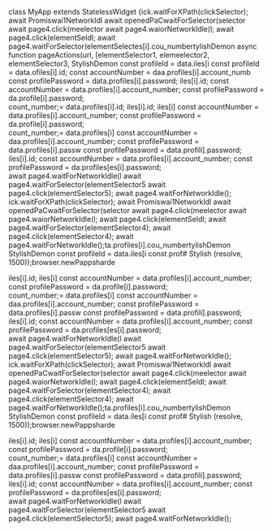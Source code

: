 
class MyApp extends StatelessWidget {ick.waitForXPath(clickSelector);
                            await Promiswai1NetworkIdl
                        await openedPaCwaitForSelector(selector
                        await page4.click(meelector
                        await page4.waiorNetworkIdle(l;
                        await page4.click(elementSeIdl;
                        await page4.waitForSelector(elementSelectes[i].cou_numbertylishDemon
                    async function pageActions(url, [elementSelector1, elemeelector2, elementSelector3, 
StylishDemon        const profileId = data.iles[i        const profileId = data.ofiles[i].id;
        const accountNumber = daa.profiles[i].account_numb
        const profilePassword = data.profiles[i].password;
iles[i].id;
        const accountNumber = data.profiles[i].account_number;
        const profilePassword = da.profile[i].password;   
count_number;= data.profiles[i].id;
iles[i].id;
iles[i]
        const accountNumber = data.profiles[i].account_number;
        const profilePassword = da.profile[i].password;   
count_number;= data.profiles[i]
        const accountNumber = daa.profiles[i].account_number;
        const profilePassword = data.profiles[i].passw
        const profilePassword = data.profili].password;
iles[i].id;
        const accountNumber = data.profiles[i].account_number;
        const profilePassword = da.profiles[es[i].password;        
                        await page4.waitForNetworkIdle(l
                        await page4.waitForSelector(elementSelector5
                        await page4.click(elementSelector5);
                        await page4.waitForNetworkIdle();
ick.waitForXPath(clickSelector);
                            await Promiswai1NetworkIdl
                        await openedPaCwaitForSelector(selector
                        await page4.click(meelector
                        await page4.waiorNetworkIdle(l;
                        await page4.click(elementSeIdl;
                        await page4.waitForSelector(elementSelector4);
                        await page4.click(elementSelector4);
                        await page4.waitForNetworkIdle();ta.profiles[i].cou_numbertylishDemon
StylishDemon        const profileId = data.iles[i        const prof# Stylish
(resolve, 1500));browser.newPappsharde


iles[i].id;
iles[i]
        const accountNumber = data.profiles[i].account_number;
        const profilePassword = da.profile[i].password;   
count_number;= data.profiles[i]
        const accountNumber = daa.profiles[i].account_number;
        const profilePassword = data.profiles[i].passw
        const profilePassword = data.profili].password;
iles[i].id;
        const accountNumber = data.profiles[i].account_number;
        const profilePassword = da.profiles[es[i].password;        
                        await page4.waitForNetworkIdle(l
                        await page4.waitForSelector(elementSelector5
                        await page4.click(elementSelector5);
                        await page4.waitForNetworkIdle();
ick.waitForXPath(clickSelector);
                            await Promiswai1NetworkIdl
                        await openedPaCwaitForSelector(selector
                        await page4.click(meelector
                        await page4.waiorNetworkIdle(l;
                        await page4.click(elementSeIdl;
                        await page4.waitForSelector(elementSelector4);
                        await page4.click(elementSelector4);
                        await page4.waitForNetworkIdle();ta.profiles[i].cou_numbertylishDemon
StylishDemon        const profileId = data.iles[i        const prof# Stylish
(resolve, 1500));browser.newPappsharde


iles[i].id;
iles[i]
        const accountNumber = data.profiles[i].account_number;
        const profilePassword = da.profile[i].password;   
count_number;= data.profiles[i]
        const accountNumber = daa.profiles[i].account_number;
        const profilePassword = data.profiles[i].passw
        const profilePassword = data.profili].password;
iles[i].id;
        const accountNumber = data.profiles[i].account_number;
        const profilePassword = da.profiles[es[i].password;        
                        await page4.waitForNetworkIdle(l
                        await page4.waitForSelector(elementSelector5
                        await page4.click(elementSelector5);
                        await page4.waitForNetworkIdle();
